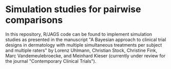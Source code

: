 # Simulation studies for pairwise comparisons

In this repository, R/JAGS code can be found to implement simulation studies as presented in the manuscript "A Bayesian approach to  clinical trial designs in dermatology with multiple simultaneous treatments per subject and multiple raters" by Lorenz Uhlmann, Christian Stock, Christine Fink,
Marc Vandemeulebroecke, and Meinhard Kieser (currently under review for the journal "Contemporary Clinical Trials").